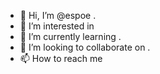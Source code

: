 - 👋 Hi, I’m @espoe .
- 👀 I’m interested in 
- 🌱 I’m currently learning .
- 💞️ I’m looking to collaborate on .
- 📫 How to reach me 

<!---
espoe/espoe is a ✨ special ✨ repository because its `README.md` (this file) appears on your GitHub profile.
You can click the Preview link to take a look at your changes.
--->
